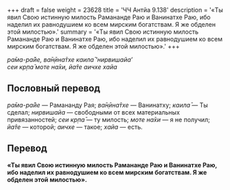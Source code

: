 +++
draft = false
weight = 23628
title = 'ЧЧ Антйа 9.138'
description = '«Ты явил Свою истинную милость Рамананде Раю и Ванинатхе Раю, ибо наделил их равнодушием ко всем мирским богатствам. Я же обделен этой милостью».'
summary = '«Ты явил Свою истинную милость Рамананде Раю и Ванинатхе Раю, ибо наделил их равнодушием ко всем мирским богатствам. Я же обделен этой милостью».'
+++

_ра̄ма-ра̄йе, ва̄н̣ӣна̄тхе каила̄ ‘нирвишайа’  
сеи кр̣па̄ моте на̄хи, йа̄те аичхе хайа_

## Пословный перевод

_ра̄ма_\-_ра̄йе_ — Рамананду Рая; _ва̄н̣ӣна̄тхе_ — Ванинатху; _каила̄_ — Ты сделал; _нирвишайа_ — свободными от всех материальных привязанностей; _сеи_ _кр̣па̄_ — ту милость; _моте_ _на̄хи_ — я не получил; _йа̄те_ — которой; _аичхе_ — такое; _хайа_ — есть.

## Перевод

**«Ты явил Свою истинную милость Рамананде Раю и Ванинатхе Раю, ибо наделил их равнодушием ко всем мирским богатствам. Я же обделен этой милостью».**

